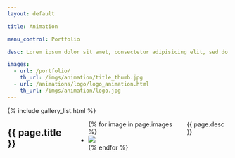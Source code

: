 ```yaml
---
layout: default

title: Animation

menu_control: Portfolio

desc: Lorem ipsum dolor sit amet, consectetur adipisicing elit, sed do eiusmod tempor incididunt ut labore et dolore magna aliqua. Ut enim ad minim veniam, quis nostrud exercitation ullamco laboris nisi ut aliquip ex ea commodo consequat. Duis aute irure dolor in reprehenderit in voluptate velit esse cillum dolore eu fugiat nulla pariatur. Excepteur sint occaecat cupidatat non proident, sunt in culpa qui officia deserunt mollit anim id est laborum.

images:
  - url: /portfolio/
    th_url: /imgs/animation/title_thumb.jpg
  - url: /animations/logo/logo_animation.html
    th_url: /imgs/animation/logo.jpg
---
```


<div class="large-3 columns">
  {% include gallery_list.html %}
</div>

<!-- 
NOTE: this page is handled differently to other gallery pages due to the animation pages themselves.
The layout needs to be default and not gallery - anything you do in the gallery layout needs to be duplicated here.
There may be a way round this restriction, but for now - it's a working solution. 
-->

<div class="large-9 columns">
  <h2>{{ page.title }}</h2>
  
  <ul class="clearing-thumbs">
    {% for image in page.images %}
      <li><a href="{{ image.url }}"><img src="{{ image.th_url }}"/></a></li>
    {% endfor %}
  </ul>  
  
  <p>{{ page.desc }}</p>
</div>
